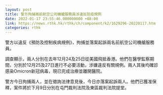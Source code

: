 ```yaml
---
layout: post
title: 警方拘捕兩前航空公司機艙服務員涉違反防疫規例
date: 2022-01-17 23:55:46.000000000 +08:00
link: https://news.rthk.hk/rthk/ch/component/k2/1629296-20220117.htm
categories: rthk
---
```


警方以違反《預防及控制疾病規例》，拘捕並落案起訴兩名前航空公司機艙服務員。

調查顯示，兩人分別在去年12月24及25日從美國飛抵香港。他們在醫學監察期間，分別於12月25及27日進行不必要活動，涉嫌違反有關規例。兩人其後均確診感染Omicron新冠病毒，現已完成治療並離開醫院。

警方今日拘捕兩人，並在徵詢法律意見後，今日亦落案起訴兩人。他們已獲准保釋，案件將於下月9日分別在屯門裁判法院及東區裁判法院提堂。
